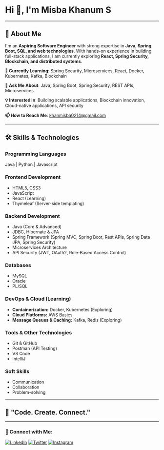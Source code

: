 # Hi 👋, I'm **Misba Khanum S**

---

## **🚀 About Me**

I'm an **Aspiring Software Engineer** with strong expertise in **Java, Spring Boot, SQL, and web technologies**. With hands-on experience in building full-stack applications, I am currently exploring **React, Spring Security, Blockchain, and distributed systems**.

**🔭 Currently Learning**: Spring Security, Microservices, React, Docker, Kubernetes, Kafka, Blockchain

**💬 Ask Me About**: Java, Spring Boot, Spring Security, REST APIs, Microservices

**💡 Interested in**: Building scalable applications, Blockchain innovation, Cloud-native applications, API security

**📫 How to Reach Me**: khanmisba0214@gmail.com

---

## **🛠️ Skills & Technologies**

### **Programming Languages**
Java | Python | Javascript

### **Frontend Development**
* HTML5, CSS3
* JavaScript
* React (Learning)
* Thymeleaf (Server-side templating)

### **Backend Development**
* Java (Core & Advanced)
* JDBC, Hibernate & JPA
* Spring Framework (Spring MVC, Spring Boot, Rest APIs, Spring Data JPA, Spring Security)
* Microservices Architecture
* API Security (JWT, OAuth2, Role-Based Access Control)

### **Databases**
* MySQL
* Oracle
* PL/SQL

### **DevOps & Cloud (Learning)**
* **Containerization:** Docker, Kubernetes (Exploring)
* **Cloud Platforms:** AWS Basics
* **Message Queues & Caching:** Kafka, Redis (Exploring)

### **Tools & Other Technologies**
* Git & GitHub
* Postman (API Testing)
* VS Code
* IntelliJ

### **Soft Skills**
* Communication
* Collaboration
* Problem-solving

---

## **💭 "Code. Create. Connect."**

---

### **🤝 Connect with Me:**

[![LinkedIn](https://img.shields.io/badge/LinkedIn-%230077B5.svg?style=for-the-badge&logo=linkedin&logoColor=white)](https://www.linkedin.com/in/misba-khanum-s-ab0205280) [![Twitter](https://img.shields.io/badge/Twitter-%231DA1F2.svg?style=for-the-badge&logo=twitter&logoColor=white)](https://twitter.com/MisbaKhan548607) [![Instagram](https://img.shields.io/badge/Instagram-%23E4405F.svg?style=for-the-badge&logo=instagram&logoColor=white)](https://www.instagram.com/misba_khan_0214)
